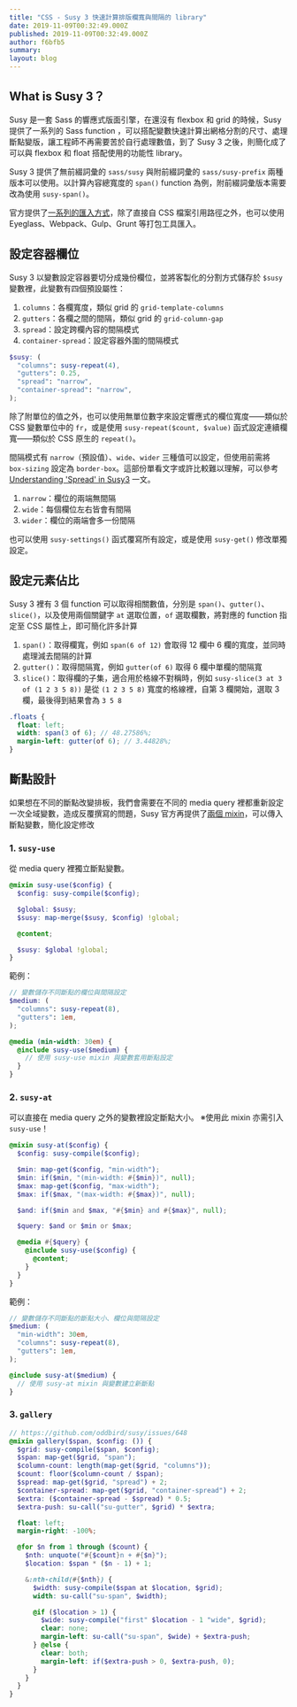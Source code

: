 ```yaml
---
title: "CSS - Susy 3 快速計算排版欄寬與間隔的 library"
date: 2019-11-09T00:32:49.000Z
published: 2019-11-09T00:32:49.000Z
author: f6bfb5
summary:
layout: blog
---
```


## What is Susy 3？

Susy 是一套 Sass 的響應式版面引擎，在還沒有 flexbox 和 grid 的時候，Susy 提供了一系列的 Sass function ，可以搭配變數快速計算出網格分割的尺寸、處理斷點變版，讓工程師不再需要苦於自行處理數值，到了 Susy 3 之後，則簡化成了可以與 flexbox 和 float 搭配使用的功能性 library。

Susy 3 提供了無前綴詞彙的 `sass/susy` 與附前綴詞彙的 `sass/susy-prefix` 兩種版本可以使用。以計算內容總寬度的 `span()` function 為例，附前綴詞彙版本需要改為使用 `susy-span()`。

官方提供了[一系列的匯入方式](https://www.oddbird.net/susy/docs/)，除了直接自 CSS 檔案引用路徑之外，也可以使用 Eyeglass、Webpack、Gulp、Grunt 等打包工具匯入。

## 設定容器欄位

Susy 3 以變數設定容器要切分成幾份欄位，並將客製化的分割方式儲存於 `$susy` 變數裡，此變數有四個預設屬性：

1. `columns`：各欄寬度，類似 grid 的 `grid-template-columns`
2. `gutters`：各欄之間的間隔，類似 grid 的 `grid-column-gap`
3. `spread`：設定跨欄內容的間隔模式
4. `container-spread`：設定容器外圍的間隔模式

```scss
$susy: (
  "columns": susy-repeat(4),
  "gutters": 0.25,
  "spread": "narrow",
  "container-spread": "narrow",
);
```

除了附單位的值之外，也可以使用無單位數字來設定響應式的欄位寬度——類似於 CSS 變數單位中的 `fr`，或是使用 `susy-repeat($count, $value)` 函式設定連續欄寬——類似於 CSS 原生的 `repeat()`。

間隔模式有 `narrow`（預設值）、`wide`、`wider` 三種值可以設定，但使用前需將 `box-sizing` 設定為 `border-box`。這部份單看文字或許比較難以理解，可以參考 [Understanding 'Spread' in Susy3](https://www.oddbird.net/2017/06/13/susy-spread/) 一文。

1. `narrow`：欄位的兩端無間隔
2. `wide`：每個欄位左右皆會有間隔
3. `wider`：欄位的兩端會多一份間隔

也可以使用 `susy-settings()` 函式覆寫所有設定，或是使用 `susy-get()` 修改單獨設定。

## 設定元素佔比

Susy 3 裡有 3 個 function 可以取得相關數值，分別是 `span()`、`gutter()`、`slice()`，以及使用兩個關鍵字 `at` 選取位置，`of` 選取欄數，將對應的 function 指定至 CSS 屬性上，即可簡化許多計算

1. `span()`：取得欄寬，例如 `span(6 of 12)` 會取得 12 欄中 6 欄的寬度，並同時處理減去間隔的計算
2. `gutter()`：取得間隔寬，例如 `gutter(of 6)` 取得 6 欄中單欄的間隔寬
3. `slice()`：取得欄的子集，適合用於格線不對稱時，例如 `susy-slice(3 at 3 of (1 2 3 5 8))` 是從 `(1 2 3 5 8)` 寬度的格線裡，自第 3 欄開始，選取 3 欄，最後得到結果會為 `3 5 8`

```scss
.floats {
  float: left;
  width: span(3 of 6); // 48.27586%;
  margin-left: gutter(of 6); // 3.44828%;
}
```

## 斷點設計

如果想在不同的斷點改變排板，我們會需要在不同的 media query 裡都重新設定一次全域變數，造成反覆撰寫的問題，Susy 官方再提供了[兩個 mixin](https://www.oddbird.net/2017/09/25/susy-use/)，可以傳入斷點變數，簡化設定修改

### 1. `susy-use`

從 media query 裡獨立斷點變數。

```scss
@mixin susy-use($config) {
  $config: susy-compile($config);

  $global: $susy;
  $susy: map-merge($susy, $config) !global;

  @content;

  $susy: $global !global;
}
```

範例：

```scss
// 變數儲存不同斷點的欄位與間隔設定
$medium: (
  "columns": susy-repeat(8),
  "gutters": 1em,
);

@media (min-width: 30em) {
  @include susy-use($medium) {
    // 使用 susy-use mixin 與變數套用斷點設定
  }
}
```

### 2. `susy-at`

可以直接在 media query 之外的變數裡設定斷點大小。
※使用此 mixin 亦需引入 `susy-use`！

```scss
@mixin susy-at($config) {
  $config: susy-compile($config);

  $min: map-get($config, "min-width");
  $min: if($min, "(min-width: #{$min})", null);
  $max: map-get($config, "max-width");
  $max: if($max, "(max-width: #{$max})", null);

  $and: if($min and $max, "#{$min} and #{$max}", null);

  $query: $and or $min or $max;

  @media #{$query} {
    @include susy-use($config) {
      @content;
    }
  }
}
```

範例：

```scss
// 變數儲存不同斷點的斷點大小、欄位與間隔設定
$medium: (
  "min-width": 30em,
  "columns": susy-repeat(8),
  "gutters": 1em,
);

@include susy-at($medium) {
  // 使用 susy-at mixin 與變數建立新斷點
}
```

### 3. `gallery`

```scss
// https://github.com/oddbird/susy/issues/648
@mixin gallery($span, $config: ()) {
  $grid: susy-compile($span, $config);
  $span: map-get($grid, "span");
  $column-count: length(map-get($grid, "columns"));
  $count: floor($column-count / $span);
  $spread: map-get($grid, "spread") + 2;
  $container-spread: map-get($grid, "container-spread") + 2;
  $extra: ($container-spread - $spread) * 0.5;
  $extra-push: su-call("su-gutter", $grid) * $extra;

  float: left;
  margin-right: -100%;

  @for $n from 1 through ($count) {
    $nth: unquote("#{$count}n + #{$n}");
    $location: $span * ($n - 1) + 1;

    &:nth-child(#{$nth}) {
      $width: susy-compile($span at $location, $grid);
      width: su-call("su-span", $width);

      @if ($location > 1) {
        $wide: susy-compile("first" $location - 1 "wide", $grid);
        clear: none;
        margin-left: su-call("su-span", $wide) + $extra-push;
      } @else {
        clear: both;
        margin-left: if($extra-push > 0, $extra-push, 0);
      }
    }
  }
}
```
